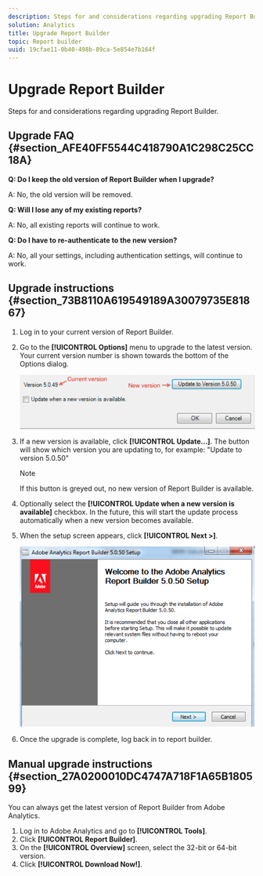 ```yaml
---
description: Steps for and considerations regarding upgrading Report Builder.
solution: Analytics
title: Upgrade Report Builder
topic: Report builder
uuid: 19cfae11-0b40-498b-89ca-5e854e7b164f
---
```


# Upgrade Report Builder

Steps for and considerations regarding upgrading Report Builder.

## Upgrade FAQ {#section_AFE40FF5544C418790A1C298C25CC18A}

**Q: Do I keep the old version of Report Builder when I upgrade?**

A: No, the old version will be removed.

**Q: Will I lose any of my existing reports?**

A: No, all existing reports will continue to work.

**Q: Do I have to re-authenticate to the new version?**

A: No, all your settings, including authentication settings, will continue to work.

## Upgrade instructions {#section_73B8110A619549189A30079735E81867}

1. Log in to your current version of Report Builder.
1. Go to the **[!UICONTROL Options]** menu to upgrade to the latest version. Your current version number is shown towards the bottom of the Options dialog.

   ![](assets/upgrade.png)

1. If a new version is available, click **[!UICONTROL Update...]**. The button will show which version you are updating to, for example: "Update to version 5.0.50" 

   >[!NOTE]
   >
   >If this button is greyed out, no new version of Report Builder is available.

1. Optionally select the **[!UICONTROL Update when a new version is available]** checkbox. In the future, this will start the update process automatically when a new version becomes available.
1. When the setup screen appears, click **[!UICONTROL Next >]**.

   ![](assets/setup.png)

1. Once the upgrade is complete, log back in to report builder.

## Manual upgrade instructions {#section_27A0200010DC4747A718F1A65B180599}

You can always get the latest version of Report Builder from Adobe Analytics.

1. Log in to Adobe Analytics and go to **[!UICONTROL Tools]**.
1. Click **[!UICONTROL Report Builder]**.
1. On the **[!UICONTROL Overview]** screen, select the 32-bit or 64-bit version.
1. Click **[!UICONTROL Download Now!]**.

